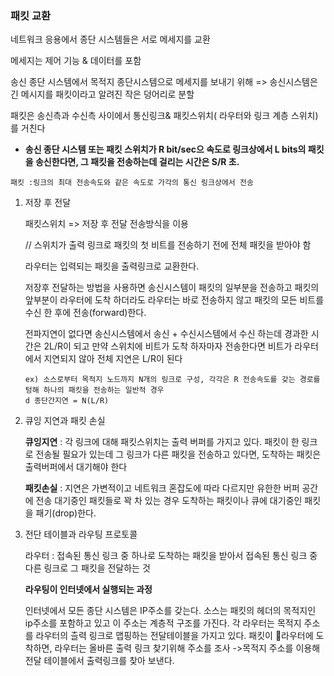 ### 패킷 교환

네트워크 응용에서 종단 시스템들은 서로 메세지를 교환

메세지는 제어 기능 & 데이터를 포함

송신 종단 시스템에서 목적지 종단시스템으로 메세지를 보내기 위해 => 송신시스템은 긴 메시지를 패킷이라고 알려진 작은 덩어리로 분할

패킷은 송신측과 수신측 사이에서 통신링크& 패킷스위치( 라우터와 링크 계층 스위치)를 거친다

- **송신 종단 시스템 또는 패킷 스위치가 R bit/sec으 속도로 링크상에서 L bits의 패킷을 송신한다면, 그 패킷을 전송하는데 걸리는 시간은 S/R 초.**

~~~
패킷 :링크의 최대 전송속도와 같은 속도로 가각의 통신 링크상에서 전송
~~~

1. 저장 후 전달

   패킷스위치 => 저장 후 전달 전송방식을 이용

   // 스위치가 출력 링크로 패킷의 첫 비트를 전송하기 전에 전체 패킷을 받아야 함

   라우터는 입력되는 패킷을 출력링크로 교환한다.

   저장후 전달하는 방법을 사용하면 송신시스템이 패킷의 일부분을 전송하고 패킷의 앞부분이 라우터에 도착 하더라도 라우터는 바로 전송하지 않고 패킷의 모든 비트를 수신 한 후에 전송(forward)한다.

   전파지연이 없다면 송신시스템에서 송신 + 수신시스템에서 수신 하는데 경과한 시간은 2L/R이 되고  만약 스위치에 비트가 도착 하자마자 전송한다면 비트가 라우터에서 지연되지 않아 전체 지연은 L/R이 된다

   ~~~
   ex) 소스로부터 목적지 노드까지 N개의 링크로 구성, 각각은 R 전송속도를 갖는 경로를 텅해 하나의 패킷을 전송하는 일반적 경우 
   d 종단간지연 = N(L/R)
   ~~~

2. 큐잉 지연과 패킷 손실

   **큐잉지연** : 각 링크에 대해 패킷스위치는 출력 버퍼를 가지고 있다. 패킷이 한 링크로 전송될 필요가 있는데 그 링크가 다른 패킷을 전송하고 있다면, 도착하는 패킷은 출력버퍼에서 대기해야 한다

   **패킷손실** : 지연은 가변적이고 네트워크 혼잡도에 따라 다르지만 유한한 버퍼 공간에 전송 대기중인 패킷들로 꽉 차 있는 경우 도착하는 패킷이나 큐에 대기중인 패킷을 패기(drop)한다.

3. 전단 테이블과 라우팅 프로토콜

   라우터 : 접속된 통신 링크 중 하나로 도착하는 패킷을 받아서 접속된 통신 링크 중 다른 링크로 그 패킷을 전달하는 것

   **라우팅이 인터넷에서 실행되는 과정**

   인터넷에서 모든 종단 시스템은 IP주소를 갖는다. 소스는 패킷의 헤더의 목적지인 ip주소를 포함하고 있고 이 주소는 계층적 구조를 가진다. 각 라우터는 목적지 주소를 라우터의 츨력 링크로 맵핑하는 전달테이블을 가지고 있다. 패킷이 라우터에 도착하면, 라우터는 올바른 출력 링크 찾기위해 주소를 조사 ->목적지 주소를 이용해 전달 테이블에서 출력링크를 찾아 보낸다.
